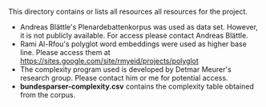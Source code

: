 This directory contains or lists all resources all resources for the project.

* Andreas Blättle's Plenardebattenkorpus was used as data set. However, it is not publicly available. For access please contact Andreas Blättle.
* Rami Al-Rfou's polyglot word embeddings were used as higher base line. Please access them at <https://sites.google.com/site/rmyeid/projects/polyglot>
* The complexity program used is developed by Detmar Meurer's research group. Please contact him or me for potential access.
* **bundesparser-complexity.csv** contains the complexity table obtained from the corpus.
